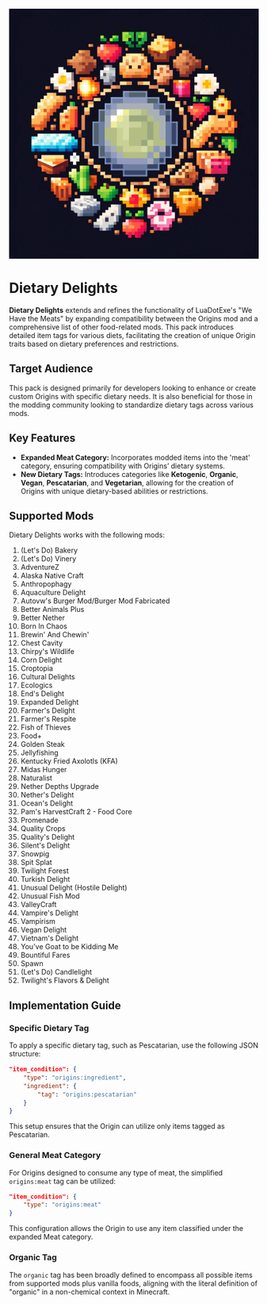 <p align="center">
  <img src="https://raw.githubusercontent.com/0vergrown/Origins-Dietary-Delights/main/pack.png" alt="Dietary Delights cover"/>
</p>

# Dietary Delights
**Dietary Delights** extends and refines the functionality of LuaDotExe's "We Have the Meats" by expanding compatibility between the Origins mod and a comprehensive list of other food-related mods. This pack introduces detailed item tags for various diets, facilitating the creation of unique Origin traits based on dietary preferences and restrictions.
## Target Audience
This pack is designed primarily for developers looking to enhance or create custom Origins with specific dietary needs. It is also beneficial for those in the modding community looking to standardize dietary tags across various mods.
## Key Features
- **Expanded Meat Category:** Incorporates modded items into the 'meat' category, ensuring compatibility with Origins’ dietary systems.
- **New Dietary Tags:** Introduces categories like **Ketogenic**, **Organic**, **Vegan**, **Pescatarian**, and **Vegetarian**, allowing for the creation of Origins with unique dietary-based abilities or restrictions.
## Supported Mods
Dietary Delights works with the following mods:

01. (Let's Do) Bakery
02. (Let's Do) Vinery
03. AdventureZ
04. Alaska Native Craft
05. Anthropophagy
06. Aquaculture Delight
07. Autovw's Burger Mod/Burger Mod Fabricated
08. Better Animals Plus
09. Better Nether
10. Born In Chaos
11. Brewin' And Chewin'
12. Chest Cavity
13. Chirpy's Wildlife
14. Corn Delight
15. Croptopia
16. Cultural Delights
17. Ecologics
18. End's Delight
19. Expanded Delight
20. Farmer's Delight
21. Farmer's Respite
22. Fish of Thieves
23. Food+
24. Golden Steak
25. Jellyfishing
26. Kentucky Fried Axolotls (KFA)
27. Midas Hunger
28. Naturalist
29. Nether Depths Upgrade
30. Nether's Delight
31. Ocean's Delight
32. Pam's HarvestCraft 2 - Food Core
33. Promenade
34. Quality Crops
35. Quality's Delight
36. Silent's Delight
37. Snowpig
38. Spit Splat
39. Twilight Forest
40. Turkish Delight
41. Unusual Delight (Hostile Delight)
42. Unusual Fish Mod
43. ValleyCraft
44. Vampire's Delight
45. Vampirism
46. Vegan Delight
47. Vietnam's Delight
48. You've Goat to be Kidding Me
49. Bountiful Fares
50. Spawn
51. (Let's Do) Candlelight
52. Twilight's Flavors & Delight
## Implementation Guide
### Specific Dietary Tag
To apply a specific dietary tag, such as Pescatarian, use the following JSON structure:
```json
"item_condition": {
    "type": "origins:ingredient",
    "ingredient": {
        "tag": "origins:pescatarian"
    }
}
```
This setup ensures that the Origin can utilize only items tagged as Pescatarian.
### General Meat Category
For Origins designed to consume any type of meat, the simplified `origins:meat` tag can be utilized:
```json
"item_condition": {
    "type": "origins:meat"
}
```
This configuration allows the Origin to use any item classified under the expanded Meat category.
### Organic Tag
The `organic` tag has been broadly defined to encompass all possible items from supported mods plus vanilla foods, aligning with the literal definition of "organic" in a non-chemical context in Minecraft.
